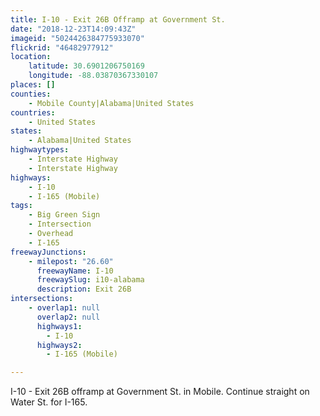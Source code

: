 ```yaml
---
title: I-10 - Exit 26B Offramp at Government St.
date: "2018-12-23T14:09:43Z"
imageid: "5024426384775933070"
flickrid: "46482977912"
location:
    latitude: 30.6901206750169
    longitude: -88.03870367330107
places: []
counties:
    - Mobile County|Alabama|United States
countries:
    - United States
states:
    - Alabama|United States
highwaytypes:
    - Interstate Highway
    - Interstate Highway
highways:
    - I-10
    - I-165 (Mobile)
tags:
    - Big Green Sign
    - Intersection
    - Overhead
    - I-165
freewayJunctions:
    - milepost: "26.60"
      freewayName: I-10
      freewaySlug: i10-alabama
      description: Exit 26B
intersections:
    - overlap1: null
      overlap2: null
      highways1:
        - I-10
      highways2:
        - I-165 (Mobile)

---
```

I-10 - Exit 26B offramp at Government St. in Mobile.  Continue straight on Water St. for I-165.